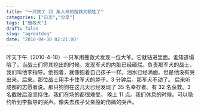 ```yaml
---
title: "一只救了 32 条人命的搜救犬牺牲了"
categories: ["日志","分享"]
tags: ["搜救犬"]
draft: false
slug: "agreatdog"
date: "2010-04-30 02:21:00"
---
```


昨天下午（2010-4-18）一只军用搜救犬发现一位大爷。它就钻进里面。谁知道塌陷了。当战士们将其挖出的时候。发现军犬的内脏已经砸烂。负责那军犬的战士，我们叫他李指导。他抱着，就像抱着自己孩子一样。泪水已经满面。但是他没有哭出来。后来。那位战士用手卡住军犬的脖子。3 分钟后。那军犬不动了。 后来听成都的志愿者说。那只狗狗在这几天已经发现了 35 名幸存者。有 32 名获救。3 名截肢后没坚持住。我们在场的都很难受。 晚上 11 点。我们休息的时候。可以隐约听到李指导的哭声。像失去孩子父亲般的伤痛的哭声。

